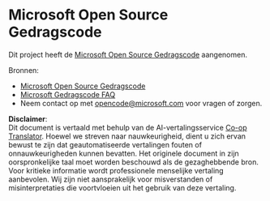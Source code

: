<!--
CO_OP_TRANSLATOR_METADATA:
{
  "original_hash": "c06b12caf3c901eb3156e3dd5b0aea56",
  "translation_date": "2025-05-19T11:05:59+00:00",
  "source_file": "CODE_OF_CONDUCT.md",
  "language_code": "nl"
}
-->
# Microsoft Open Source Gedragscode

Dit project heeft de [Microsoft Open Source Gedragscode](https://opensource.microsoft.com/codeofconduct/) aangenomen.

Bronnen:

- [Microsoft Open Source Gedragscode](https://opensource.microsoft.com/codeofconduct/)
- [Microsoft Gedragscode FAQ](https://opensource.microsoft.com/codeofconduct/faq/)
- Neem contact op met [opencode@microsoft.com](mailto:opencode@microsoft.com) voor vragen of zorgen.

**Disclaimer**:  
Dit document is vertaald met behulp van de AI-vertalingsservice [Co-op Translator](https://github.com/Azure/co-op-translator). Hoewel we streven naar nauwkeurigheid, dient u zich ervan bewust te zijn dat geautomatiseerde vertalingen fouten of onnauwkeurigheden kunnen bevatten. Het originele document in zijn oorspronkelijke taal moet worden beschouwd als de gezaghebbende bron. Voor kritieke informatie wordt professionele menselijke vertaling aanbevolen. Wij zijn niet aansprakelijk voor misverstanden of misinterpretaties die voortvloeien uit het gebruik van deze vertaling.